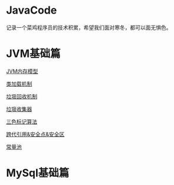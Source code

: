 # JavaCode
记录一个菜鸡程序员的技术积累，希望我们面对寒冬，都可以面无惧色。
# JVM基础篇
<a href="https://note.youdao.com/s/PlEfbMMI">JVM内存模型</a>

<a href="https://note.youdao.com/s/Y2eMrFwO">类加载机制</a>

<a href="https://note.youdao.com/s/18xpxepd">垃圾回收机制</a>

<a href="https://note.youdao.com/s/EgHnwXHx">垃圾收集器</a>

<a href="https://note.youdao.com/s/6hzF4RBz">三色标记算法</a>

<a href="https://note.youdao.com/s/EzB6KiAr">跨代引用&安全点&安全区</a>

<a href="https://note.youdao.com/s/V7M5Hhrw">常量池</a>

# MySql基础篇
